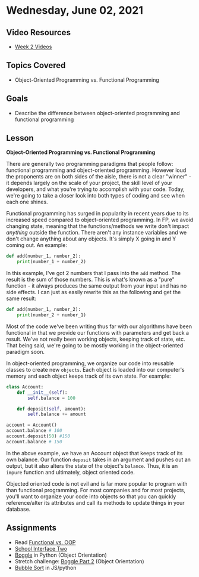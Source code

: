 # Wednesday, June 02, 2021

## Video Resources
- [Week 2 Videos](https://www.youtube.com/watch?v=KvHnKz02as0&list=PLu0CiQ7bzwETVRIa3L6x8FY3UxJoT1SOY)

## Topics Covered
- Object-Oriented Programming vs. Functional Programming

## Goals
- Describe the difference between object-oriented programming and functional programming

## Lesson

**Object-Oriented Programming vs. Functional Programming**

There are generally two programming paradigms that people follow: functional programming and object-oriented programming. However loud the proponents are on both sides of the aisle, there is not a clear "winner" - it depends largely on the scale of your project, the skill level of your developers, and what you're trying to accomplish with your code. Today, we're going to take a closer look into both types of coding and see when each one shines.

Functional programming has surged in popularity in recent years due to its increased speed compared to object-oriented programming. In FP, we avoid changing state, meaning that the functions/methods we write don't impact _anything_ outside the function. There aren't any instance variables and we don't change anything about any objects. It's simply X going in and Y coming out. An example:

```python
def add(number_1, number_2):
    print(number_1 + number_2)
```

In this example, I've got 2 numbers that I pass into the `add` method. The result is the sum of those numbers. This is what's known as a "pure" function - it always produces the same output from your input and has no side effects. I can just as easily rewrite this as the following and get the same result:

```python
def add(number_1, number_2):
    print(number_2 + number_1)
```

Most of the code we've been writing thus far with our algorithms have been functional in that we provide our functions with parameters and get back a result. We've not really been working objects, keeping track of state, etc. That being said, we're going to be mostly working in the object-oriented paradigm soon.

In object-oriented programming, we organize our code into reusable classes to create new `objects`. Each object is loaded into our computer's memory and each  object keeps track of its own state. For example:

```python
class Account:
    def __init__(self):
        self.balance = 100

    def deposit(self, amount):
        self.balance += amount

account = Account()
account.balance # 100
account.deposit(50) #150
account.balance # 150
```

In the above example, we have an Account object that keeps track of its own balance. Our function `deposit` takes in an argument and pushes out an output, but it also alters the state of the object's `balance`. Thus, it is an `impure` function and ultimately, object oriented code.

Objected oriented code is not evil and is far more popular to program with than functional programming. For most companies and for most projects, you'll want to organize your code into objects so that you can quickly reference/alter its attributes and call its methods to update things in your database.

## Assignments
- Read [Functional vs. OOP](https://www.codenewbie.org/blogs/object-oriented-programming-vs-functional-programming)
- [School Interface Two](https://github.com/oscarplatoon/school-interface-two)
- [Boggle](https://github.com/oscarplatoon/boggle) in Python (Object Orientation)
- Stretch challenge: [Boggle Part 2](https://github.com/oscarplatoon/boggle-2) (Object Orientation)
- [Bubble Sort](https://github.com/oscarplatoon/bubble-sort) in JS/python



